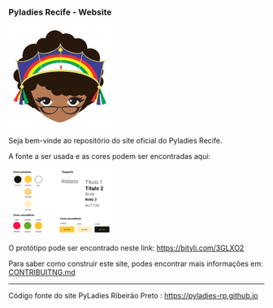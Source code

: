 ### Pyladies Recife - Website
<img src="/img/pyladies-rec.png" width="40%">

Seja bem-vinde ao repositório do site oficial do Pyladies Recife.

A fonte a ser usada e as cores podem ser encontradas aqui:

<img src="/img/design_system_site.png" width="40%">

O protótipo pode ser encontrado neste link: https://bityli.com/3GLXO2

Para saber como construir este site, podes encontrar mais informações em: [CONTRIBUITNG.md](https://github.com/pyladiesrecife/site/blob/main/CONTRIBUITING.md)


____
Código fonte do site PyLadies Ribeirão Preto : https://pyladies-rp.github.io
